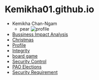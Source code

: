 # Kemikha01.github.io
- Kemikha Chan-Ngam
  - pear
![profile](img/IMG_7652.jpg)
- [Bussiness Impact Analysis](business-impact-analysis.md)
- [Christmas](e-card-Christmas.md)
- [Profile](Profile.html)
- [Integrity](integrity.md)
- [board game](boardgame.md)
- [Security Control](security-control.md)
- [PAO Elections](pao-elections.md)
- [Security Requirement](security-requirement.md)
